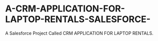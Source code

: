 # A-CRM-APPLICATION-FOR-LAPTOP-RENTALS-SALESFORCE-
A Salesforce Project Called CRM APPLICATION FOR LAPTOP RENTALS.
